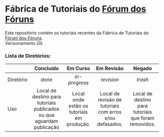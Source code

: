# Fábrica de Tutoriais do [Fórum dos Fóruns](http://ajuda.forumeiros.com/)

Este repositório contém os tutoriais recentes da Fábrica de Tutoriais do [Fórum dos Fóruns](http://ajuda.forumeiros.com/).  
Versionamento _Git_.

### Lista de Diretórios:

|           |                               Concluído                               |                  Em Curso                  |                        Em Revisão                       |                        Negado                        |
|-----------|:---------------------------------------------------------------------:|:------------------------------------------:|:-------------------------------------------------------:|:----------------------------------------------------:|
| Diretório |                                 _done_                                |                _in-progress_               |                        _revision_                       |                        _trash_                       |
|    Uso    | Local de destino para tutoriais publicados ou que aguardam publicação | Local onde estão os tutoriais em produção. | Local de revisão de tutoriais com erros e/ou defasados. | Local de destino para tutoriais que foram removidos. |
